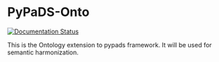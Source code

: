 
# PyPaDS-Onto

[![Documentation Status](https://readthedocs.org/projects/pypads-onto/badge/?version=latest)](https://pypads.readthedocs.io/projects/pypads-onto/en/latest/?badge=latest)

This is the Ontology extension to pypads framework. It will be used for semantic harmonization.